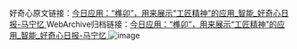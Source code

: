 好奇心原文链接：[今日应用：“榫卯”，用来展示“工匠精神”的应用_智能_好奇心日报-马宁忆 ](https://www.qdaily.com/articles/1248.html)
WebArchive归档链接：[今日应用：“榫卯”，用来展示“工匠精神”的应用_智能_好奇心日报-马宁忆 ](http://web.archive.org/web/20161016165501/http://www.qdaily.com:80/articles/1248.html)
![image](http://ww3.sinaimg.cn/large/007d5XDply1g3v4ammkqxj30u03717wh)